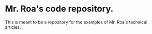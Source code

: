 Mr. Roa's code repository.
=====

This is meant to be a repository for the examples of Mr. Roa's technical articles.